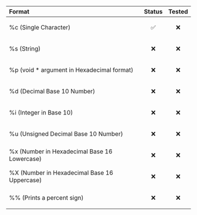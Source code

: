| Format | Status     | Tested     |
| :-------- | :------- | :------- |
| %c (Single Character) | <p align="center">✅</p> | <p align="center">❌</p> |
| %s (String) | <p align="center">❌</p> | <p align="center">❌</p> |
| %p (void * argument in Hexadecimal format) | <p align="center">❌</p> | <p align="center">❌</p> |
| %d (Decimal Base 10 Number) | <p align="center">❌</p> | <p align="center">❌</p> |
| %i (Integer in Base 10) | <p align="center">❌</p> | <p align="center">❌</p> |
| %u (Unsigned Decimal Base 10 Number) | <p align="center">❌</p> | <p align="center">❌</p> |
| %x (Number in Hexadecimal Base 16 Lowercase) | <p align="center">❌</p> | <p align="center">❌</p> |
| %X (Number in Hexadecimal Base 16 Uppercase) | <p align="center">❌</p> | <p align="center">❌</p> |
| %% (Prints a percent sign) | <p align="center">❌</p> | <p align="center">❌</p> |
